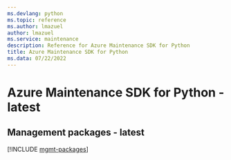 ```yaml
---
ms.devlang: python
ms.topic: reference
ms.author: lmazuel
author: lmazuel
ms.service: maintenance
description: Reference for Azure Maintenance SDK for Python
title: Azure Maintenance SDK for Python
ms.data: 07/22/2022
---
```

# Azure Maintenance SDK for Python - latest

## Management packages - latest
[!INCLUDE [mgmt-packages](maintenance-mgmt-index.md)]